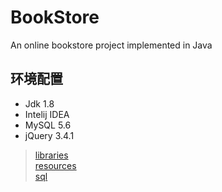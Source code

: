 # BookStore
An online bookstore project implemented in Java

## 环境配置
- Jdk 1.8
- Intelij IDEA
- MySQL 5.6
- jQuery 3.4.1
> [libraries](web/WEB-INF/lib/libraries.txt) \
> [resources](resources/readme.txt) \
> [sql](sql/sql.sql)
